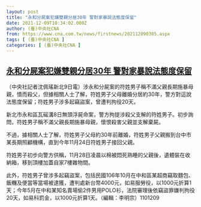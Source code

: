 ```yaml
---
layout: post
title: "永和分屍案犯嫌雙親分居30年 警對家暴說法態度保留"
date: 2021-12-09T10:34:02.000Z
author: (臺)中央社CNA
from: https://www.cna.com.tw/news/firstnews/202112090305.aspx
tags: [ (臺)中央社CNA ]
categories: [ (臺)中央社CNA ]
---
```

<!--1639046042000-->
[永和分屍案犯嫌雙親分居30年 警對家暴說法態度保留](https://www.cna.com.tw/news/firstnews/202112090305.aspx)
------

<div>
<div></div><div><p>（中央社記者沈佩瑤新北9日電）涉永和分屍案的符姓男子稱不滿父親長期施暴母親，憤而殺父，但據相關人士了解，符姓男子父母離婚分居約30年，警方對這說法態度保留；符姓男子涉多起竊盜案，曾遭判拘役20天。</p><p>新北市永和區瓦磘溝8日無頭浮屍命案，警方拘提涉殺父支解的符姓男子。初步詢問，符姓男子稱不滿父親長期施暴母親，懷恨殺害父親並支解棄屍。</p><p>不過，據相關人士了解，符姓男子父母約30年前離婚，符姓男子父親搬到台中市某長期照顧機構，直到今年11月24日符姓男子接回父親。</p><p>符姓男子初步向警方供稱，11月28日凌晨以棉被悶死熟睡的父親後，遺體裝在收納箱，移到頂樓加蓋自家7樓雜物間。</p><p>此外，符姓男子曾涉多起竊盜案，包括民國106年10月在中和區某超商竊取麵包、飯糰及便當等當場被逮獲，遭判處新台幣4000元，如易服勞役，以1000元折算1天；今年5月在中和某知名賣場偷2件男用POLO衫，法院審理後依竊盜罪嫌判拘役20天，如易科罰金，以1000元折算1天。（編輯：李明宗）1101209</p></div>
</div>
